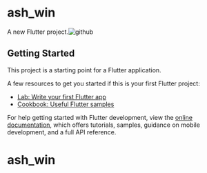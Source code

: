 # ash_win

A new Flutter project.![github](https://user-images.githubusercontent.com/80174703/227918094-5716cb17-51e2-4363-81db-f64c4a339044.jpeg)


## Getting Started


This project is a starting point for a Flutter application.

A few resources to get you started if this is your first Flutter project:

- [Lab: Write your first Flutter app](https://docs.flutter.dev/get-started/codelab)
- [Cookbook: Useful Flutter samples](https://docs.flutter.dev/cookbook)

For help getting started with Flutter development, view the
[online documentation](https://docs.flutter.dev/), which offers tutorials,
samples, guidance on mobile development, and a full API reference.
# ash_win
